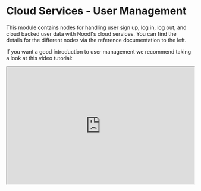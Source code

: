 # Cloud Services - User Management

This module contains nodes for handling user sign up, log in, log out, and cloud backed user data with Noodl's cloud services. You can find the details for the different nodes via the reference documentation to the left.

If you want a good introduction to user management we recommend taking a look at this video tutorial:

<div style="padding:62.5% 0 0 0;position:relative;"><iframe width="100%" height="100%" src="https://www.youtube.com/embed/BjlwNorRivg" style="position:absolute;top:0;left:0; frameborder="0" allow="accelerometer; autoplay; encrypted-media; gyroscope; picture-in-picture" allowfullscreen></iframe>
</iframe></div>
<br>
<br>